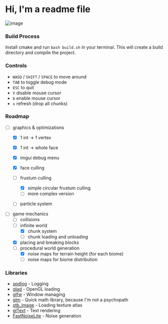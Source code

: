 # Hi, I'm a readme file

![image](https://github.com/user-attachments/assets/c086933c-c18a-4289-9ee4-a8d35243db03)

### Build Process
Install cmake and run ```bash build.sh``` in your terminal. 
This will create a build directory and compile the project.

### Controls
- `WASD` / `SHIFT` / `SPACE` to move around
- `TAB` to toggle debug mode
- `ESC` to quit
- `V` disable mouse cursor
- `b` enable mouse cursor
- `x` refresh (drop all chunks)

### Roadmap
- [ ] graphics & optimizations
  - [x] 1 int -> 1 vertex
  - [x] 1 int -> whole face
  - [x] imgui debug menu
  - [x] face culling
  - [ ] frustum culling
    - [x] simple circular frustum culling 
    - [ ] more complex version
  - [ ] particle system


- [ ] game mechanics
  - [ ] collisions
  - [ ] infinite world
    - [x] chunk system
    - [ ] chunk loading and unloading
  - [x] placing and breaking blocks
  - [ ] procedural world generation
    - [x] noise maps for terrain height (for each biome)
    - [ ] noise maps for biome distribution

### Libraries
- [spdlog](https://github.com/gabime/spdlog) - Logging 
- [glad](https://github.com/Dav1dde/glad) - OpenGL loading
- [glfw](https://github.com/glfw/glfw) - Window managing
- [glm](https://github.com/g-truc/glm) - Quick math library, because I'm not a psychopath
- [stb_image](https://github.com/nothings/stb/blob/master/stb_image.h) - Loading texture atlas
- [glText](https://github.com/vallentin/glText) - Text rendering
- [FastNoiseLite](https://github.com/Auburn/FastNoiseLite) - Noise generation
